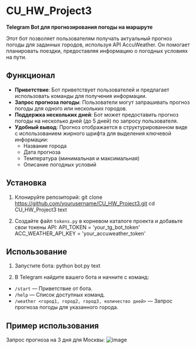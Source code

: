 # CU_HW_Project3

**Telegram Bot для прогнозирования погоды на маршруте**

Этот бот позволяет пользователям получать актуальный прогноз погоды для заданных городов, используя API AccuWeather. Он помогает планировать поездки, предоставляя информацию о погодных условиях на пути.

## Функционал

- **Приветствие**: Бот приветствует пользователей и предлагает использовать команды для получения информации.
- **Запрос прогноза погоды**: Пользователи могут запрашивать прогноз погоды для одного или нескольких городов.
- **Поддержка нескольких дней**: Бот может предоставить прогноз погоды на несколько дней (до 5 дней) по запросу пользователя.
- **Удобный вывод**: Прогноз отображается в структурированном виде с использованием жирного шрифта для выделения ключевой информации:
  - Название города
  - Дата прогноза
  - Температура (минимальная и максимальная)
  - Описание погодных условий
    
## Установка

1. Клонируйте репозиторий:
git clone https://github.com/yourusername/CU_HW_Project3.git
cd CU_HW_Project3
text

2. Создайте файл `tokens.py` в корневом каталоге проекта и добавьте свои токены API:
API_TOKEN = 'your_tg_bot_token'
ACC_WEATHER_API_KEY = 'your_accuweather_token'


## Использование

1. Запустите бота:
python bot.py
text

2. В Telegram найдите вашего бота и начните с команд:
- `/start` — Приветствие от бота.
- `/help` — Список доступных команд.
- `/weather <город1, город2, город3, количество дней>` — Запрос прогноза погоды для указанного города.

## Пример использования

Запрос прогноза на 3 дня для Москвы:
![image](https://github.com/user-attachments/assets/06e05eec-f5d2-40b6-a5fc-049e0c85cffb)
